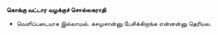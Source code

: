 **கொங்கு வட்டார வழக்குச் சொல்லகராதி**
- வெளிப்படையாக இல்லாமல். கசமுசான்னு பேசிக்கிறாங்க என்னன்னு தெரியல.

